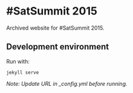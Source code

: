 # #SatSummit 2015

Archived website for #SatSummit 2015.

## Development environment

Run with:
```
jekyll serve
```

*Note: Update URL in _config.yml before running.*
